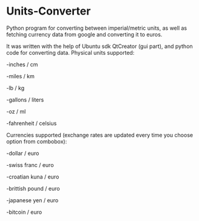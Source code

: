 # Units-Converter
Python program for converting between imperial/metric units, as well as fetching currency data from google and converting it to euros.

It was written with the help of Ubuntu sdk QtCreator (gui part), and python code for converting data.
Physical units supported:

-inches / cm

-miles / km

-lb / kg

-gallons / liters

-oz / ml

-fahrenheit / celsius

Currencies supported (exchange rates are updated every time you choose option from combobox):

-dollar / euro

-swiss franc / euro

-croatian kuna / euro

-brittish pound / euro

-japanese yen / euro

-bitcoin / euro

